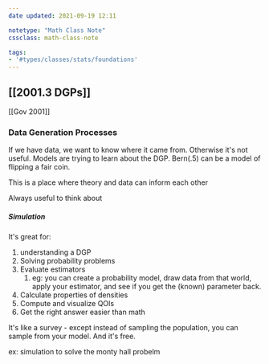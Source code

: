 ```yaml
---
date updated: 2021-09-19 12:11

notetype: "Math Class Note"
cssclass: math-class-note

tags: 
- '#types/classes/stats/foundations'
---
```


## [[2001.3 DGPs]]
[[Gov 2001]]


### Data Generation Processes

If we have data, we want to know where it came from. Otherwise it's not useful. Models are trying to learn about the DGP. Bern(.5) can be a model of flipping a fair coin. 

This is a place where theory and data can inform each other

Always useful to think about

##### Simulation 

It's great for:
1) understanding a DGP
2) Solving probability problems
3) Evaluate estimators
	1) eg: you can create a probability model, draw data from that world, apply your estimator, and see if you get the (known) parameter back. 
4) Calculate properties of densities 
5) Compute and visualize QOIs
6) Get the right answer easier than math


It's like a survey - except instead of sampling the population, you can sample from your model. And it's free. 

ex: simulation to solve the monty hall probelm